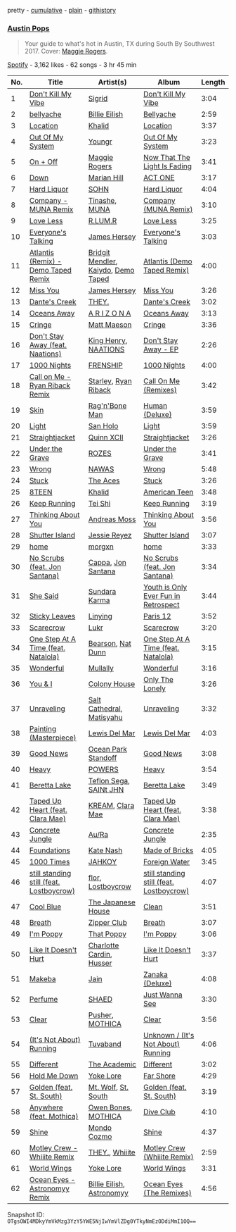 pretty - [cumulative](/playlists/cumulative/15wD5DzfOIRx7QnJKDLtav.md) - [plain](/playlists/plain/15wD5DzfOIRx7QnJKDLtav) - [githistory](https://github.githistory.xyz/mackorone/spotify-playlist-archive/blob/main/playlists/plain/15wD5DzfOIRx7QnJKDLtav)

### [Austin Pops](https://open.spotify.com/playlist/15wD5DzfOIRx7QnJKDLtav)

> Your guide to what's hot in Austin, TX during South By Southwest 2017\. Cover: <a href="spotify:artist:4NZvixzsSefsNiIqXn0NDe">Maggie Rogers</a>.

[Spotify](https://open.spotify.com/user/spotify) - 3,162 likes - 62 songs - 3 hr 45 min

| No. | Title | Artist(s) | Album | Length |
|---|---|---|---|---|
| 1 | [Don't Kill My Vibe](https://open.spotify.com/track/1jbguX18Gtjm0UwVsLRIFT) | [Sigrid](https://open.spotify.com/artist/4TrraAsitQKl821DQY42cZ) | [Don't Kill My Vibe](https://open.spotify.com/album/2nXomRUHGA5cYyGHZyQ7HF) | 3:04 |
| 2 | [bellyache](https://open.spotify.com/track/51NFxnQvaosfDDutk0tams) | [Billie Eilish](https://open.spotify.com/artist/6qqNVTkY8uBg9cP3Jd7DAH) | [Bellyache](https://open.spotify.com/album/25FGyvj0UnD6YYWLq0s9nl) | 2:59 |
| 3 | [Location](https://open.spotify.com/track/1WIfWj5skn5UUZTs4cEFBe) | [Khalid](https://open.spotify.com/artist/6LuN9FCkKOj5PcnpouEgny) | [Location](https://open.spotify.com/album/5f4VQ4QMbjZLMfxL7RM5aE) | 3:37 |
| 4 | [Out Of My System](https://open.spotify.com/track/4MUNZkVe0VfomuSgY1EJun) | [Youngr](https://open.spotify.com/artist/5TrkbV9x6OdTBlzWPJeBz5) | [Out Of My System](https://open.spotify.com/album/6JUiJmrHbaag8LP3SXcC2F) | 3:23 |
| 5 | [On + Off](https://open.spotify.com/track/6HzDEVbfnDD1p0qFKqiZWU) | [Maggie Rogers](https://open.spotify.com/artist/4NZvixzsSefsNiIqXn0NDe) | [Now That The Light Is Fading](https://open.spotify.com/album/16wZsyXQ463IYlrXyJnRfY) | 3:41 |
| 6 | [Down](https://open.spotify.com/track/5eCkuGPZNl4mISFNPgr3Dd) | [Marian Hill](https://open.spotify.com/artist/1xHQO9GJIW9OXHxGBISYc5) | [ACT ONE](https://open.spotify.com/album/5laClXclOn3sCQOWKqFohJ) | 3:17 |
| 7 | [Hard Liquor](https://open.spotify.com/track/4bgCNtpyjevRbn1dQkodHS) | [SOHN](https://open.spotify.com/artist/6XZYAWJLL8UIbxAqjKj3cg) | [Hard Liquor](https://open.spotify.com/album/5RZj93T9jHLzu64APvPnw6) | 4:04 |
| 8 | [Company \- MUNA Remix](https://open.spotify.com/track/3JBpwwdOE8Oz1GPhIN38F6) | [Tinashe](https://open.spotify.com/artist/0NIIxcxNHmOoyBx03SfTCD), [MUNA](https://open.spotify.com/artist/6xdRb2GypJ7DqnWAI2mHGn) | [Company \(MUNA Remix\)](https://open.spotify.com/album/1ey0KnGHKibLFMikFUaBLY) | 3:10 |
| 9 | [Love Less](https://open.spotify.com/track/1cEo4OOyM1rOUn6kuTrm5m) | [R.LUM.R](https://open.spotify.com/artist/7JBZN2pehWRUu3fX11lP2y) | [Love Less](https://open.spotify.com/album/5MyrudT8o8HVi9Gq8vQqGm) | 3:25 |
| 10 | [Everyone's Talking](https://open.spotify.com/track/5K0sRLcJ6LNWuJfD5s19YC) | [James Hersey](https://open.spotify.com/artist/0lzV2CiahHRiGd6qpADtPS) | [Everyone's Talking](https://open.spotify.com/album/4IPquv0tr44rRpmML9SPJ0) | 3:03 |
| 11 | [Atlantis \(Remix\) \- Demo Taped Remix](https://open.spotify.com/track/3YKb4RfxFidWLwfbM9kief) | [Bridgit Mendler](https://open.spotify.com/artist/4VhL8KLjVso4vLfOLVViTb), [Kaiydo](https://open.spotify.com/artist/6y02TEMv71ArWB2qhIaQ5m), [Demo Taped](https://open.spotify.com/artist/5JMtXD9vPBIygW4cTcQ8x9) | [Atlantis \(Demo Taped Remix\)](https://open.spotify.com/album/3R1inDB4BtQGYfGB7XPbN5) | 4:00 |
| 12 | [Miss You](https://open.spotify.com/track/6giHzoNmL0kwyBZAXGIIc2) | [James Hersey](https://open.spotify.com/artist/0lzV2CiahHRiGd6qpADtPS) | [Miss You](https://open.spotify.com/album/2WWPQxXjv4EhA4eEg9y9C0) | 3:26 |
| 13 | [Dante's Creek](https://open.spotify.com/track/3RWrguFf3z2OPrUQyfwaIJ) | [THEY.](https://open.spotify.com/artist/0pghUohLPptZWBasy2wmUx) | [Dante's Creek](https://open.spotify.com/album/04EOwnoXQlwaH7cYupBOsP) | 3:02 |
| 14 | [Oceans Away](https://open.spotify.com/track/4NJpJ17Dgm5r4OYExFbxLk) | [A R I Z O N A](https://open.spotify.com/artist/7hOGhpa8RMSuDOWntGIAJt) | [Oceans Away](https://open.spotify.com/album/4JXvWkSdccqwwRJBVvF4Oq) | 3:13 |
| 15 | [Cringe](https://open.spotify.com/track/0hy48SusJtyhy4DNB2rEaS) | [Matt Maeson](https://open.spotify.com/artist/7gHscNMDI8FF8pcgrV8eIn) | [Cringe](https://open.spotify.com/album/478ANbJC5ILBK4tqZpe2i7) | 3:36 |
| 16 | [Don't Stay Away \(feat\. Naations\)](https://open.spotify.com/track/2FlUBiGa1DhDZbroUa0Vb3) | [King Henry](https://open.spotify.com/artist/4IbUky1dWqlyVlMMTJXPI5), [NAATIONS](https://open.spotify.com/artist/6mpxgK8EZh8VDoe6trGF0f) | [Don't Stay Away \- EP](https://open.spotify.com/album/4hfKYxN00xgVEipyn4whfF) | 2:26 |
| 17 | [1000 Nights](https://open.spotify.com/track/5fIq2ovEhDIyV5Hx1epC4c) | [FRENSHIP](https://open.spotify.com/artist/7xEFii6utZmQ61kX59HmLH) | [1000 Nights](https://open.spotify.com/album/6SbIkCWBipryUQZZprSM2y) | 4:00 |
| 18 | [Call on Me \- Ryan Riback Remix](https://open.spotify.com/track/2L6orAlH8tBhiFTumIfMyF) | [Starley](https://open.spotify.com/artist/02A3cEvlLLCbIMVDrK2GHV), [Ryan Riback](https://open.spotify.com/artist/33JQK4UoS2aMPYBfdB5Ftt) | [Call On Me \(Remixes\)](https://open.spotify.com/album/5G7go9EeotMk9RfLETBDgJ) | 3:42 |
| 19 | [Skin](https://open.spotify.com/track/6y2Kaz9QI01XBKJ8mTb7Pf) | [Rag'n'Bone Man](https://open.spotify.com/artist/4f9iBmdUOhQWeP7dcAn1pf) | [Human \(Deluxe\)](https://open.spotify.com/album/1rMmiDKa8V5H9yYTPAbLng) | 3:59 |
| 20 | [Light](https://open.spotify.com/track/6jq6rcOikCZAmjliAgAmfT) | [San Holo](https://open.spotify.com/artist/0jNDKefhfSbLR9sFvcPLHo) | [Light](https://open.spotify.com/album/4k2ygY7kW4n1eVtR2i0F0H) | 3:59 |
| 21 | [Straightjacket](https://open.spotify.com/track/1I9wDuajCQ7tJbDtfEwMf2) | [Quinn XCII](https://open.spotify.com/artist/3ApUX1o6oSz321MMECyIYd) | [Straightjacket](https://open.spotify.com/album/4p3lqiFZL2hy55KEQtrP11) | 3:26 |
| 22 | [Under the Grave](https://open.spotify.com/track/4f0ldNhe5ZsIhzene1nup1) | [ROZES](https://open.spotify.com/artist/6jsjhAEteAlY0vCiLvMLBA) | [Under the Grave](https://open.spotify.com/album/2IRBwct2BWKadjfp3cB17S) | 3:41 |
| 23 | [Wrong](https://open.spotify.com/track/3FTmiGDBL6O5dkJsAvQE4O) | [NAWAS](https://open.spotify.com/artist/58l4CfKVxJcp2tYu7Ux2up) | [Wrong](https://open.spotify.com/album/6JceIztB0P9StsBSIByvw6) | 5:48 |
| 24 | [Stuck](https://open.spotify.com/track/7wRXGqMQpTacDEGbJDg8tw) | [The Aces](https://open.spotify.com/artist/2AmfMGi3WZMxqFDHissIAe) | [Stuck](https://open.spotify.com/album/0ij5wkWYJKSxVzROOPRzdU) | 3:26 |
| 25 | [8TEEN](https://open.spotify.com/track/5bgwqaRSS3M8WHWruHgSL5) | [Khalid](https://open.spotify.com/artist/6LuN9FCkKOj5PcnpouEgny) | [American Teen](https://open.spotify.com/album/6kf46HbnYCZzP6rjvQHYzg) | 3:48 |
| 26 | [Keep Running](https://open.spotify.com/track/5k42EV7nhmL2CrfX4z2CKe) | [Tei Shi](https://open.spotify.com/artist/1xcMOgFUM1IYZE22YjCvsL) | [Keep Running](https://open.spotify.com/album/1Jyd3dY3EmPJuJiZx01qaC) | 3:19 |
| 27 | [Thinking About You](https://open.spotify.com/track/6MWfLm5mekBlDaWUzUJvhU) | [Andreas Moss](https://open.spotify.com/artist/2g6nfqSFo2cPVrafnW85jm) | [Thinking About You](https://open.spotify.com/album/69riaQOgAPqRNZLly8otNM) | 3:56 |
| 28 | [Shutter Island](https://open.spotify.com/track/5CXTbOAOiWVTrPTr34VhzV) | [Jessie Reyez](https://open.spotify.com/artist/3KedxarmBCyFBevnqQHy3P) | [Shutter Island](https://open.spotify.com/album/7GrrKydjXc48x0YiWVHTOP) | 3:07 |
| 29 | [home](https://open.spotify.com/track/3sh0NSn2Eq1ERtTRmITZze) | [morgxn](https://open.spotify.com/artist/034u8Qcs47NHkRQXaWkLXW) | [home](https://open.spotify.com/album/3XBbLXqzg1tqNFhHMtxFuT) | 3:33 |
| 30 | [No Scrubs \(feat\. Jon Santana\)](https://open.spotify.com/track/1GLzCv2crATQgyUGdN94c3) | [Cappa](https://open.spotify.com/artist/1LCPvGsQVJUQE8oyIRihHh), [Jon Santana](https://open.spotify.com/artist/05XxXeBmy0Kge0WdgDfj05) | [No Scrubs \(feat\. Jon Santana\)](https://open.spotify.com/album/5as05Dv2Svm5DJzh3gzKfX) | 3:34 |
| 31 | [She Said](https://open.spotify.com/track/0Sgu2kKr8M0uuqKygi2wrH) | [Sundara Karma](https://open.spotify.com/artist/4fgXfJCQnK6c44u4KzAtQP) | [Youth is Only Ever Fun in Retrospect](https://open.spotify.com/album/11vjbOVFGoGXWFQF5PwzUN) | 3:44 |
| 32 | [Sticky Leaves](https://open.spotify.com/track/0k0x7PyNIxm8mwagibyumc) | [Linying](https://open.spotify.com/artist/5IIP34JBy1d8kBYlAGnRaW) | [Paris 12](https://open.spotify.com/album/5mqNIM3ezLBo9BEYdL1DIA) | 3:52 |
| 33 | [Scarecrow](https://open.spotify.com/track/40KHZqR1ADbcSAVzuzrmLm) | [Lukr](https://open.spotify.com/artist/6VPUQ3UqHxeeVvROl2kZqb) | [Scarecrow](https://open.spotify.com/album/26dmSjii3NjrZuodAR09zU) | 3:20 |
| 34 | [One Step At A Time \(feat\. Natalola\)](https://open.spotify.com/track/0TzWLXV3gnCqTSzOYrLs8h) | [Bearson](https://open.spotify.com/artist/3SPEPveuGIJZQPCHmNg4wg), [Nat Dunn](https://open.spotify.com/artist/6uNiUxDeo17yUnA472Zhni) | [One Step At A Time \(feat\. Natalola\)](https://open.spotify.com/album/1qIIi6k7zgXi5gDZ4yr6Q5) | 3:15 |
| 35 | [Wonderful](https://open.spotify.com/track/2D1QgCqUKsDbPMhUboo0MA) | [Mullally](https://open.spotify.com/artist/4oc6eCUAzc3EcutZmmAg5y) | [Wonderful](https://open.spotify.com/album/4FEAjrhKBp4sVJvFjRgTLv) | 3:16 |
| 36 | [You & I](https://open.spotify.com/track/7yhNr2wj7mZcpRG5K2Zgj6) | [Colony House](https://open.spotify.com/artist/6R664N4cEza3eORSqKSgO4) | [Only The Lonely](https://open.spotify.com/album/5vBnIcG7nD3XEt8ErHpytO) | 3:26 |
| 37 | [Unraveling](https://open.spotify.com/track/16LI6SKWUziWOSYWhZNjwK) | [Salt Cathedral](https://open.spotify.com/artist/1HhSYZFNNPTTZuOlSfZUJP), [Matisyahu](https://open.spotify.com/artist/5eyMzR1hYiEZtN2c9ly2kw) | [Unraveling](https://open.spotify.com/album/5VpiHHc9D6xqSPLNHBH0lJ) | 3:32 |
| 38 | [Painting \(Masterpiece\)](https://open.spotify.com/track/4kK14radw0XfwxJDPt9tnP) | [Lewis Del Mar](https://open.spotify.com/artist/2oqwwcM17wrP9hBD25zKSR) | [Lewis Del Mar](https://open.spotify.com/album/7BKGTpCWDwTCeHnlLFcfLJ) | 4:03 |
| 39 | [Good News](https://open.spotify.com/track/3BWFeMmngcxUY4MyacK8YI) | [Ocean Park Standoff](https://open.spotify.com/artist/1qGohIp3a4kh1Euymx0pyL) | [Good News](https://open.spotify.com/album/6Xmkl1KZFavI3BSEGxbS8r) | 3:08 |
| 40 | [Heavy](https://open.spotify.com/track/0OBIHrjv88N4SEtf2INos5) | [POWERS](https://open.spotify.com/artist/0PGB0xsAyDqHHlvNQcgq5S) | [Heavy](https://open.spotify.com/album/3VGh9KUcS8f348pAwwPiev) | 3:54 |
| 41 | [Beretta Lake](https://open.spotify.com/track/1sZgEicBhVniX4kJHIp6Tq) | [Teflon Sega](https://open.spotify.com/artist/0JFKmdLuTj0yZi9P05a85X), [SAINt JHN](https://open.spotify.com/artist/0H39MdGGX6dbnnQPt6NQkZ) | [Beretta Lake](https://open.spotify.com/album/4NJ0Fn7LHudaeVoknqg8Z1) | 3:49 |
| 42 | [Taped Up Heart \(feat\. Clara Mae\)](https://open.spotify.com/track/26hcyzSE154xMZCbFdtInA) | [KREAM](https://open.spotify.com/artist/0DdDnziut7wOo6cAYWVZC5), [Clara Mae](https://open.spotify.com/artist/6RHKEd9dpzQ4c09x8Zdaxu) | [Taped Up Heart \(feat\. Clara Mae\)](https://open.spotify.com/album/1C6fjPZ5GvFi1duyokC0WR) | 3:38 |
| 43 | [Concrete Jungle](https://open.spotify.com/track/7JfOVdzzT6sPfaC99b4UYC) | [Au/Ra](https://open.spotify.com/artist/1eMmoIprPDWeFdB1FxU6ZV) | [Concrete Jungle](https://open.spotify.com/album/450afTJ0A6Df4Aulzwy1NO) | 2:35 |
| 44 | [Foundations](https://open.spotify.com/track/1wi4ti9BYUbwoGJ1EBUVtv) | [Kate Nash](https://open.spotify.com/artist/5vBKu1igxFo6g1sHADkIdg) | [Made of Bricks](https://open.spotify.com/album/4KNq0XtAJOTRKIA6W5zRsY) | 4:05 |
| 45 | [1000 Times](https://open.spotify.com/track/3waIbY3hXhTdlsOOffGgZw) | [JAHKOY](https://open.spotify.com/artist/1c5SlzViAqsaB0kXygfSjh) | [Foreign Water](https://open.spotify.com/album/7ocGYko8jsqIcV18uPfUk9) | 3:45 |
| 46 | [still standing still \(feat\. Lostboycrow\)](https://open.spotify.com/track/79MMToeXEo8PaTWt63Otm0) | [flor](https://open.spotify.com/artist/0szWPxzzE8DVEfXFRCLBUb), [Lostboycrow](https://open.spotify.com/artist/5PxCTrv3Y1xVACfngpt7D2) | [still standing still \(feat\. Lostboycrow\)](https://open.spotify.com/album/4SNC3oe4nOEt6o2ABqulpL) | 4:07 |
| 47 | [Cool Blue](https://open.spotify.com/track/0Lbe98RKWwBbu1sipPSa4n) | [The Japanese House](https://open.spotify.com/artist/3IunaFjvNKj98JW89JYv9u) | [Clean](https://open.spotify.com/album/4T1o6BUMpITeK7DfE5qZqp) | 3:51 |
| 48 | [Breath](https://open.spotify.com/track/4nQZSKxyFYqxo5KwaNnz8b) | [Zipper Club](https://open.spotify.com/artist/2y7bzzp54WcxNnnyamQFya) | [Breath](https://open.spotify.com/album/3DLXHvmFdjGFD5nMI4waFg) | 3:07 |
| 49 | [I'm Poppy](https://open.spotify.com/track/6GNJ9FO4ZKnRCoKF89WvIT) | [That Poppy](https://open.spotify.com/artist/5LtL2B9LC31DesMx7ihMFc) | [I'm Poppy](https://open.spotify.com/album/6NNz8U3SNjAYqlbAq2jQBh) | 3:06 |
| 50 | [Like It Doesn't Hurt](https://open.spotify.com/track/7l1vukTvPpX20kiJEdMR75) | [Charlotte Cardin](https://open.spotify.com/artist/1G0YV9WooUBjrwDq0Q7EFK), [Husser](https://open.spotify.com/artist/3NopS2XIK9Ojj9XDfTCLL5) | [Like It Doesn't Hurt](https://open.spotify.com/album/1WJZC6g46q8iY5s8in46mZ) | 3:37 |
| 51 | [Makeba](https://open.spotify.com/track/4TNFLwe6DhtR3Wn1JKMqMJ) | [Jain](https://open.spotify.com/artist/2HHmvvSQ44ePDH7IKVzgK0) | [Zanaka \(Deluxe\)](https://open.spotify.com/album/2rb6C1wUwk7hFOVmfgt19k) | 4:08 |
| 52 | [Perfume](https://open.spotify.com/track/7GdEHrt8Y23hzjGei28A9J) | [SHAED](https://open.spotify.com/artist/3KwmxIhSe9UTSEF37kwngR) | [Just Wanna See](https://open.spotify.com/album/5Vrr6bcdIqweodnKpYXvDB) | 3:30 |
| 53 | [Clear](https://open.spotify.com/track/5aSpdEubSdMnRNevctb55H) | [Pusher](https://open.spotify.com/artist/2exudSjTjUksRJhnF5JZYn), [MOTHICA](https://open.spotify.com/artist/1JhiIIXT9DWqEU3BYFZwGA) | [Clear](https://open.spotify.com/album/4UEnjmsxamL7Ojl3t9i43K) | 3:56 |
| 54 | [\(It's Not About\) Running](https://open.spotify.com/track/6yeVAVnUskTNb3TutTaU64) | [Tuvaband](https://open.spotify.com/artist/1PELQpIrHccFmlReFjINVT) | [Unknown / \(It's Not About\) Running](https://open.spotify.com/album/2s1NRhhKQluvnzfqulltvC) | 4:06 |
| 55 | [Different](https://open.spotify.com/track/7dES51jQZhXiD0XNHfkY2S) | [The Academic](https://open.spotify.com/artist/3VLf4DlBTN2ZRwygS3TNti) | [Different](https://open.spotify.com/album/2jFsGLCuSiTH9zyDUtQDUf) | 3:02 |
| 56 | [Hold Me Down](https://open.spotify.com/track/68J311jvo7JD5vldwzvMg3) | [Yoke Lore](https://open.spotify.com/artist/7FU0xCgmSYQEiBeevUqQ4S) | [Far Shore](https://open.spotify.com/album/1Ax4vtguR5jbyuBdohcJVZ) | 4:29 |
| 57 | [Golden \(feat\. St\. South\)](https://open.spotify.com/track/2BTZ3gJLZyditWBnsoK0eH) | [Mt\. Wolf](https://open.spotify.com/artist/4GLzX588I9R2vs0nTHhD6Z), [St\. South](https://open.spotify.com/artist/1n3X60xWCyL1zytSiKeu4D) | [Golden \(feat\. St\. South\)](https://open.spotify.com/album/4v2OIfevNQvUTZrSwCf28W) | 3:19 |
| 58 | [Anywhere \(feat\. Mothica\)](https://open.spotify.com/track/0BL4TTFa2BJIKVhcyOFM7j) | [Owen Bones](https://open.spotify.com/artist/31ZxERZETij0PyIq5bLkIz), [MOTHICA](https://open.spotify.com/artist/1JhiIIXT9DWqEU3BYFZwGA) | [Dive Club](https://open.spotify.com/album/1xo6LkPsIh73N1eOeSYJJ8) | 4:10 |
| 59 | [Shine](https://open.spotify.com/track/3GVa6lImzJizvfcrOrjYU6) | [Mondo Cozmo](https://open.spotify.com/artist/7ybnRZKtRbWQzJfKyYSyh6) | [Shine](https://open.spotify.com/album/2Up9kpqZSuEAXYUyvjr81Q) | 4:37 |
| 60 | [Motley Crew \- Whiiite Remix](https://open.spotify.com/track/64aJ5HFvhIqHchQKTzyCEd) | [THEY.](https://open.spotify.com/artist/0pghUohLPptZWBasy2wmUx), [Whiiite](https://open.spotify.com/artist/0KLiBPUutHeEhJCmo7xGSL) | [Motley Crew \(Whiiite Remix\)](https://open.spotify.com/album/62yneGAQ7ZnWxBYNbrMO8R) | 2:59 |
| 61 | [World Wings](https://open.spotify.com/track/0uBuclNlm4n4CCgIG2syET) | [Yoke Lore](https://open.spotify.com/artist/7FU0xCgmSYQEiBeevUqQ4S) | [World Wings](https://open.spotify.com/album/3glgtSxeOUTfaAxSfx4wwY) | 3:31 |
| 62 | [Ocean Eyes \- Astronomyy Remix](https://open.spotify.com/track/6NOq79ynBpBi6BSJMdgReN) | [Billie Eilish](https://open.spotify.com/artist/6qqNVTkY8uBg9cP3Jd7DAH), [Astronomyy](https://open.spotify.com/artist/3EpmmPtV7DduqNmeqaADIm) | [Ocean Eyes \(The Remixes\)](https://open.spotify.com/album/44OSkEmvHwdTFhPBCewIks) | 4:56 |

Snapshot ID: `OTgsOWI4MDkyYmVkMzg3YzY5YWE5NjIwYmVlZDg0YTkyNmEzODdiMmI1OQ==`

